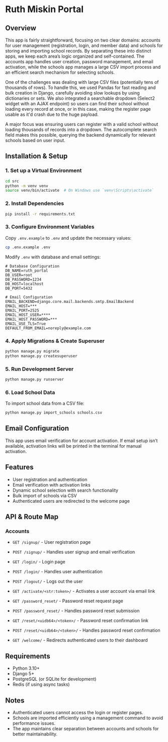 # Ruth Miskin Portal

## Overview

This app is fairly straightforward, focusing on two clear domains: accounts for user management (registration, login, and member data) and schools for storing and importing school records. By separating these into distinct apps, we keep each area’s logic organized and self-contained. The accounts app handles user creation, password management, and email activation, while the schools app manages a large CSV import process and an efficient search mechanism for selecting schools.

One of the challenges was dealing with large CSV files (potentially tens of thousands of rows). To handle this, we used Pandas for fast reading and bulk creation in Django, carefully avoiding slow lookups by using dictionaries or sets. We also integrated a searchable dropdown (Select2 widget with an AJAX endpoint) so users can find their school without loading every record at once, or in this case, making the register page usable as it'd crash due to the huge payload.

A major focus was ensuring users can register with a valid school without loading thousands of records into a dropdown. The autocomplete search field makes this possible, querying the backend dynamically for relevant schools based on user input.

## Installation & Setup

### 1. Set up a Virtual Environment
```sh
cd src
python -m venv venv
source venv/bin/activate  # On Windows use `venv\Scripts\activate`
```

### 2. Install Dependencies
```sh
pip install -r requirements.txt
```

### 3. Configure Environment Variables
Copy `.env.example` to `.env` and update the necessary values:
```sh
cp .env.example .env
```

Modify `.env` with database and email settings:
```env
# Database Configuration
DB_NAME=ruth_portal
DB_USER=root
DB_PASSWORD=1234
DB_HOST=localhost
DB_PORT=5432

# Email Configuration
EMAIL_BACKEND=django.core.mail.backends.smtp.EmailBackend
EMAIL_HOST=***
EMAIL_PORT=2525
EMAIL_HOST_USER=****
EMAIL_HOST_PASSWORD=***
EMAIL_USE_TLS=True
DEFAULT_FROM_EMAIL=noreply@example.com
```

### 4. Apply Migrations & Create Superuser
```sh
python manage.py migrate
python manage.py createsuperuser
```

### 5. Run Development Server
```sh
python manage.py runserver
```

### 6. Load School Data
To import school data from a CSV file:
```sh
python manage.py import_schools schools.csv
```

## Email Configuration
This app uses email verification for account activation. If email setup isn’t available, activation links will be printed in the terminal for manual activation.

## Features
- User registration and authentication
- Email verification with activation links
- Dynamic school selection with search functionality
- Bulk import of schools via CSV
- Authenticated users are redirected to the welcome page

## API & Route Map

### Accounts

- `GET /signup/` - User registration page

- `POST /signup/` - Handles user signup and email verification

- `GET /login/` - Login page

- `POST /login/` - Handles user authentication

- `POST /logout/` - Logs out the user

- `GET /activate/<str:token>/` - Activates a user account via email link

- `GET /password_reset/` - Password reset request page

- `POST /password_reset/` - Handles password reset submission

- `GET /reset/<uidb64>/<token>/` - Password reset confirmation link

- `POST /reset/<uidb64>/<token>/` - Handles password reset confirmation

- `GET /welcome/` - Redirects authenticated users to their dashboard

## Requirements
- Python 3.10+
- Django 5+
- PostgreSQL (or SQLite for development)
- Redis (if using async tasks)

## Notes
- Authenticated users cannot access the login or register pages.
- Schools are imported efficiently using a management command to avoid performance issues.
- The app maintains clear separation between accounts and schools for better maintainability.

